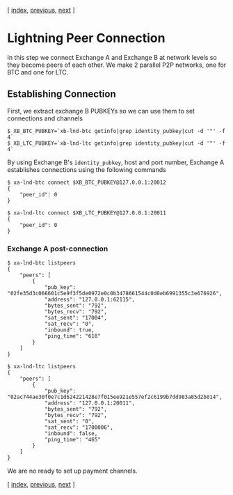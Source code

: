 [ [index](/README.md), [previous](/LIGHTNING-01-peers.md), [next](/LIGHTNING-03-channels.md) ]

# Lightning Peer Connection
In this step we connect Exchange A and Exchange B at network levels so they become peers of each other. We make 2 parallel P2P networks, one for BTC and one for LTC.    



## Establishing Connection
First, we extract exchange B PUBKEYs so we can use them to set connections and channels
```shell
$ XB_BTC_PUBKEY=`xb-lnd-btc getinfo|grep identity_pubkey|cut -d '"' -f 4`
$ XB_LTC_PUBKEY=`xb-lnd-ltc getinfo|grep identity_pubkey|cut -d '"' -f 4`
```


By using Exchange B's `identity_pubkey`, host and port number, Exchange A establishes connections using the following commands
```shell
$ xa-lnd-btc connect $XB_BTC_PUBKEY@127.0.0.1:20012
{
    "peer_id": 0
}

$ xa-lnd-ltc connect $XB_LTC_PUBKEY@127.0.0.1:20011
{
    "peer_id": 0
}
```

### Exchange A post-connection
```shell
$ xa-lnd-btc listpeers
{
    "peers": [
        {
            "pub_key": "02fe35d3c066601c5e9f3f5de0972e0c0b3478661544c0d0eb6991355c3e676926",
            "address": "127.0.0.1:62115",
            "bytes_sent": "792",
            "bytes_recv": "792",
            "sat_sent": "17004",
            "sat_recv": "0",
            "inbound": true,
            "ping_time": "618"
        }
    ]
}

$ xa-lnd-ltc listpeers
{
    "peers": [
        {
            "pub_key": "02ac744ae30f0e7c1d624221428e7f015ee921e557ef2c6199b7dd983a85d2b014",
            "address": "127.0.0.1:20011",
            "bytes_sent": "792",
            "bytes_recv": "792",
            "sat_sent": "0",
            "sat_recv": "1700006",
            "inbound": false,
            "ping_time": "465"
        }
    ]
}

```

We are no ready to set up payment channels. 

[ [index](/README.md), [previous](/LIGHTNING-01-peers.md), [next](/LIGHTNING-03-channels.md) ]
